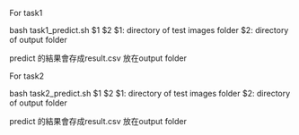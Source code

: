 For task1

bash task1_predict.sh $1 $2
$1: directory of test images folder
$2: directory of output folder

predict 的結果會存成result.csv 放在output folder

For task2

bash task2_predict.sh $1 $2
$1: directory of test images folder
$2: directory of output folder

predict 的結果會存成result.csv 放在output folder






















